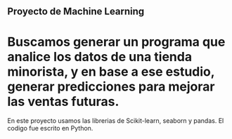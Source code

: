 ## Proyecto de Machine Learning
# Buscamos generar un programa que analice los datos de una tienda minorista, y en base a ese estudio, generar predicciones para mejorar las ventas futuras.

En este proyecto usamos las librerias de Scikit-learn, seaborn y pandas. El codigo fue escrito en Python.
